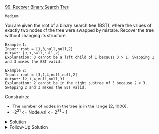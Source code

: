 [99. Recover Binary Search Tree](https://leetcode.com/problems/recover-binary-search-tree/description/)

`Medium`

You are given the root of a binary search tree (BST), where the values of exactly two nodes of the tree were swapped by mistake. Recover the tree without changing its structure.

```
Example 1:
Input: root = [1,3,null,null,2]
Output: [3,1,null,null,2]
Explanation: 3 cannot be a left child of 1 because 3 > 1. Swapping 1 and 3 makes the BST valid.

Example 2:
Input: root = [3,1,4,null,null,2]
Output: [2,1,4,null,null,3]
Explanation: 2 cannot be in the right subtree of 3 because 2 < 3. Swapping 2 and 3 makes the BST valid.
```

Constraints:

- The number of nodes in the tree is in the range [2, 1000].
- -$2^31$ <= Node.val <= $2^31$ - 1

<details>
<summary>Solution</summary>

[HuifengGuan](https://www.youtube.com/watch?v=sDQhHZJkNh0)
</details>

<details>
<summary>Follow-Up Solution</summary>

[Explanation](https://leetcode.com/problems/recover-binary-search-tree/solutions/32559/detail-explain-about-how-morris-traversal-finds-two-incorrect-pointer/)

```
public void recoverTree(TreeNode root) {
        TreeNode pre = null;
        TreeNode first = null, second = null;
        // Morris Traversal
        TreeNode temp = null;
		while(root!=null){
			if(root.left!=null){
				// connect threading for root
				temp = root.left;
				while(temp.right!=null && temp.right != root)
					temp = temp.right;
				// the threading already exists
				if(temp.right!=null){
				    if(pre!=null && pre.val > root.val){
				        if(first==null){first = pre;second = root;}
				        else{second = root;}
				    }
				    pre = root;
				    
					temp.right = null;
					root = root.right;
				}else{
					// construct the threading
					temp.right = root;
					root = root.left;
				}
			}else{
				if(pre!=null && pre.val > root.val){
				    if(first==null){first = pre;second = root;}
				    else{second = root;}
				}
				pre = root;
				root = root.right;
			}
		}
		// swap two node values;
		if(first!= null && second != null){
		    int t = first.val;
		    first.val = second.val;
		    second.val = t;
		}
}
```
</details>